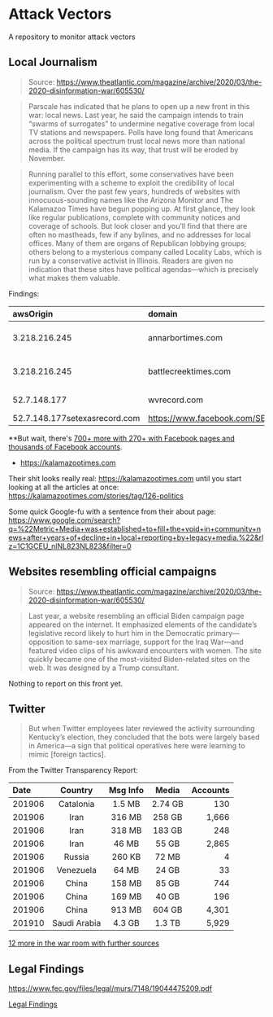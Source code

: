# Attack Vectors

A repository to monitor attack vectors

## Local Journalism

>Source: https://www.theatlantic.com/magazine/archive/2020/03/the-2020-disinformation-war/605530/

>Parscale has indicated that he plans to open up a new front in this war: local news. Last year, he said the campaign intends to train “swarms of surrogates” to undermine negative coverage from local TV stations and newspapers. Polls have long found that Americans across the political spectrum trust local news more than national media. If the campaign has its way, that trust will be eroded by November.

>Running parallel to this effort, some conservatives have been experimenting with a scheme to exploit the credibility of local journalism. Over the past few years, hundreds of websites with innocuous-sounding names like the Arizona Monitor and The Kalamazoo Times have begun popping up. At first glance, they look like regular publications, complete with community notices and coverage of schools. But look closer and you’ll find that there are often no mastheads, few if any bylines, and no addresses for local offices. Many of them are organs of Republican lobbying groups; others belong to a mysterious company called Locality Labs, which is run by a conservative activist in Illinois. Readers are given no indication that these sites have political agendas—which is precisely what makes them valuable.

Findings:

|awsOrigin|domain|facebookUrl|facebookSiteName|facebookFollowers|twitterUrl|twitterFollowers|
|:-----------|:-----------|:------------|:------------|:------------|------------|------------|
|3.218.216.245|annarbortimes.com	|https://business.facebook.com/Ann-Arbor-Times-105059500884218/?business_id=898179107217559|Ann Arbor Times| 43|
|3.218.216.245|battlecreektimes.com|https://business.facebook.com/Battle-Creek-Times-101371024590467/?business_id=898179107217559|Battle Creek Times| 16 |
|52.7.148.177|wvrecord.com|https://www.facebook.com/WVRecord|West Virginia Record|3986|https://twitter.com/wvrecord|3990|
|52.7.148.177setexasrecord.com|https://www.facebook.com/SETexasRecord/|Southeast Texas Record|1285|	https://twitter.com/setexasrecord|1136|

**But wait, there's [700+ more with 270+ with Facebook pages and thousands of Facebook accounts](https://github.com/MassMove/AttackVectors/blob/master/LocalJournals/sites.csv).
- https://kalamazootimes.com

Their shit looks really real: https://kalamazootimes.com until you start looking at all the articles at once: https://kalamazootimes.com/stories/tag/126-politics

Some quick Google-fu with a sentence from their about page:
https://www.google.com/search?q=%22Metric+Media+was+established+to+fill+the+void+in+community+news+after+years+of+decline+in+local+reporting+by+legacy+media.%22&rlz=1C1GCEU_nlNL823NL823&filter=0

## Websites resembling official campaigns

>Source: https://www.theatlantic.com/magazine/archive/2020/03/the-2020-disinformation-war/605530/

>Last year, a website resembling an official Biden campaign page appeared on the internet. It emphasized elements of the candidate’s legislative record likely to hurt him in the Democratic primary—opposition to same-sex marriage, support for the Iraq War—and featured video clips of his awkward encounters with women. The site quickly became one of the most-visited Biden-related sites on the web. It was designed by a Trump consultant.

Nothing to report on this front yet.

## Twitter

>But when Twitter employees later reviewed the activity surrounding Kentucky’s election, they concluded that the bots were largely based in America—a sign that political operatives here were learning to mimic [foreign tactics].

From the Twitter Transparency Report:

| Date     | Country  | Msg Info  | Media | Accounts |
|:-----------|:-----------:|:------------:|:------------:|------------:|
| 201906|Catalonia |1.5 MB|2.74 GB|130 |
| 201906|Iran|316 MB|258 GB|1,666 |
| 201906|Iran|318 MB|183 GB|248 |
| 201906|Iran|46 MB|55 GB|2,865 |
| 201906|Russia|260 KB|72 MB|4|
| 201906|Venezuela |64 MB|24 GB|33 |
| 201906|China |158 MB|85 GB|744  |
| 201906|China |169 MB|40 GB|196 |
| 201906|China |913 MB|604 GB|4,301| 
| 201910|Saudi Arabia |4.3 GB|1.3 TB|5,929|

[12 more in the war room with further sources](https://www.reddit.com/r/MassMove/wiki/warroom)

## Legal Findings

https://www.fec.gov/files/legal/murs/7148/19044475209.pdf

[Legal Findings](https://github.com/MassMove/AttackVectors/blob/master/LocalJournals/README.md)